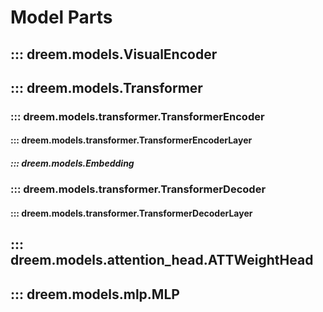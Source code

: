 # Model Parts

## ::: dreem.models.VisualEncoder

## ::: dreem.models.Transformer

### ::: dreem.models.transformer.TransformerEncoder

#### ::: dreem.models.transformer.TransformerEncoderLayer

##### ::: dreem.models.Embedding

### ::: dreem.models.transformer.TransformerDecoder

#### ::: dreem.models.transformer.TransformerDecoderLayer

## ::: dreem.models.attention_head.ATTWeightHead

## ::: dreem.models.mlp.MLP